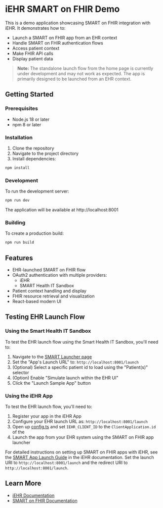 # iEHR SMART on FHIR Demo

This is a demo application showcasing SMART on FHIR integration with iEHR. It demonstrates how to:

- Launch a SMART on FHIR app from an EHR context
- Handle SMART on FHIR authentication flows
- Access patient context
- Make FHIR API calls
- Display patient data

> **Note:** The standalone launch flow from the home page is currently under development and may not work as expected. The app is primarily designed to be launched from an EHR context.

## Getting Started

### Prerequisites

- Node.js 18 or later
- npm 8 or later

### Installation

1. Clone the repository
2. Navigate to the project directory
3. Install dependencies:

```bash
npm install
```

### Development

To run the development server:

```bash
npm run dev
```

The application will be available at http://localhost:8001

### Building

To create a production build:

```bash
npm run build
```

## Features

- EHR-launched SMART on FHIR flow
- OAuth2 authentication with multiple providers:
  - iEHR
  - SMART Health IT Sandbox
- Patient context handling and display
- FHIR resource retrieval and visualization
- React-based modern UI

## Testing EHR Launch Flow

### Using the Smart Health IT Sandbox

To test the EHR launch flow using the Smart Health IT Sandbox, you'll need to:

1. Navigate to the [SMART Launcher page](https://launch.smarthealthit.org)
2. Set the "App's Launch URL" to: `http://localhost:8001/launch`
3. (Optional) Select a specific patient id to load using the "Patient(s)" selector
4. (Option) Enable "Simulate launch within the EHR UI"
5. Click the "Launch Sample App" button

### Using the iEHR App

To test the EHR launch flow, you'll need to:

1. Register your app in the iEHR App
2. Configure your EHR launch URL as: `http://localhost:8001/launch`
3. Open up [config.ts](./src/config.ts) and set `IEHR_CLIENT_ID` to the `ClientApplication.id` of the
4. Launch the app from your EHR system using the SMART on FHIR app launcher

For detailed instructions on setting up SMART on FHIR apps with iEHR, see the [SMART App Launch Guide](https://www.iehr.ai/docs/integration/smart-app-launch) in the iEHR documentation. Set the launch URI to `http://localhost:8001/launch` and the redirect URI to `http://localhost:8001/launch`.

## Learn More

- [iEHR Documentation](https://www.iehr.ai/docs)
- [SMART on FHIR Documentation](https://docs.smarthealthit.org/)
